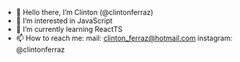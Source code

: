 - 👋 Hello there, I’m Clinton (@clintonferraz)
- 👀 I’m interested in JavaScript
- 🌱 I’m currently learning ReactTS
- 📫 How to reach me:
  mail: clinton_ferraz@hotmail.com
  instagram: @clintonferraz

<!---
clintonferraz/clintonferraz is a ✨ special ✨ repository because its `README.md` (this file) appears on your GitHub profile.
You can click the Preview link to take a look at your changes.
--->
